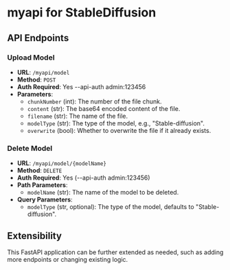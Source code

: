 # myapi for StableDiffusion

## API Endpoints

### Upload Model

- **URL**: `/myapi/model`
- **Method**: `POST`
- **Auth Required**: Yes --api-auth admin:123456
- **Parameters**:
  - `chunkNumber` (int): The number of the file chunk.
  - `content` (str): The base64 encoded content of the file.
  - `filename` (str): The name of the file.
  - `modelType` (str): The type of the model, e.g., "Stable-diffusion".
  - `overwrite` (bool): Whether to overwrite the file if it already exists.

### Delete Model

- **URL**: `/myapi/model/{modelName}`
- **Method**: `DELETE`
- **Auth Required**: Yes (--api-auth admin:123456)
- **Path Parameters**:
  - `modelName` (str): The name of the model to be deleted.
- **Query Parameters**:
  - `modelType` (str, optional): The type of the model, defaults to "Stable-diffusion".


## Extensibility
This FastAPI application can be further extended as needed, such as adding more endpoints or changing existing logic.

